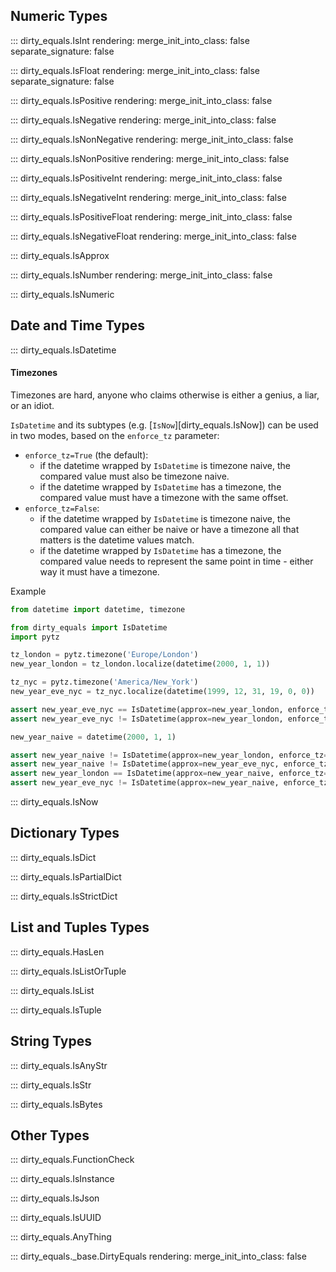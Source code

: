 ## Numeric Types

::: dirty_equals.IsInt
    rendering:
      merge_init_into_class: false
      separate_signature: false

::: dirty_equals.IsFloat
    rendering:
      merge_init_into_class: false
      separate_signature: false

::: dirty_equals.IsPositive
    rendering:
      merge_init_into_class: false

::: dirty_equals.IsNegative
    rendering:
      merge_init_into_class: false

::: dirty_equals.IsNonNegative
    rendering:
      merge_init_into_class: false

::: dirty_equals.IsNonPositive
    rendering:
      merge_init_into_class: false

::: dirty_equals.IsPositiveInt
    rendering:
      merge_init_into_class: false

::: dirty_equals.IsNegativeInt
    rendering:
      merge_init_into_class: false

::: dirty_equals.IsPositiveFloat
    rendering:
      merge_init_into_class: false

::: dirty_equals.IsNegativeFloat
    rendering:
      merge_init_into_class: false

::: dirty_equals.IsApprox

::: dirty_equals.IsNumber
    rendering:
      merge_init_into_class: false

::: dirty_equals.IsNumeric

## Date and Time Types

::: dirty_equals.IsDatetime

#### Timezones

Timezones are hard, anyone who claims otherwise is either a genius, a liar, or an idiot.

`IsDatetime` and its subtypes (e.g. [`IsNow`][dirty_equals.IsNow]) can be used in two modes,
based on the `enforce_tz` parameter:

* `enforce_tz=True` (the default):
    * if the datetime wrapped by `IsDatetime` is timezone naive, the compared value must also be timezone naive.
    * if the datetime wrapped by `IsDatetime` has a timezone, the compared value must have a 
      timezone with the same offset.
* `enforce_tz=False`:
    * if the datetime wrapped by `IsDatetime` is timezone naive, the compared value can either be naive or have a 
      timezone all that matters is the datetime values match.
    * if the datetime wrapped by `IsDatetime` has a timezone, the compared value needs to represent the same point in 
      time - either way it must have a timezone.

Example

```py title="IsDatetime & timezones"
from datetime import datetime, timezone

from dirty_equals import IsDatetime
import pytz

tz_london = pytz.timezone('Europe/London')
new_year_london = tz_london.localize(datetime(2000, 1, 1))

tz_nyc = pytz.timezone('America/New_York')
new_year_eve_nyc = tz_nyc.localize(datetime(1999, 12, 31, 19, 0, 0))

assert new_year_eve_nyc == IsDatetime(approx=new_year_london, enforce_tz=False)
assert new_year_eve_nyc != IsDatetime(approx=new_year_london, enforce_tz=True)

new_year_naive = datetime(2000, 1, 1)

assert new_year_naive != IsDatetime(approx=new_year_london, enforce_tz=False)
assert new_year_naive != IsDatetime(approx=new_year_eve_nyc, enforce_tz=False)
assert new_year_london == IsDatetime(approx=new_year_naive, enforce_tz=False)
assert new_year_eve_nyc != IsDatetime(approx=new_year_naive, enforce_tz=False)
```

::: dirty_equals.IsNow

## Dictionary Types

::: dirty_equals.IsDict

::: dirty_equals.IsPartialDict

::: dirty_equals.IsStrictDict

## List and Tuples Types

::: dirty_equals.HasLen

::: dirty_equals.IsListOrTuple

::: dirty_equals.IsList

::: dirty_equals.IsTuple

## String Types

::: dirty_equals.IsAnyStr

::: dirty_equals.IsStr

::: dirty_equals.IsBytes

## Other Types

::: dirty_equals.FunctionCheck

::: dirty_equals.IsInstance

::: dirty_equals.IsJson

::: dirty_equals.IsUUID

::: dirty_equals.AnyThing

::: dirty_equals._base.DirtyEquals
    rendering:
      merge_init_into_class: false
